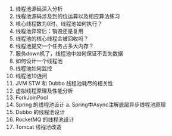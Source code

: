 1. 线程池源码深入分析
2. 线程池源码涉及到的位运算以及相应算法练习
2. 核心线程数为0时，线程池如何执行？
3. 线程池异常后：销毁还是复用
4. 线程池的核心线程会被回收吗？
5. 线程池提交一个任务占多大内存？
6. 服务down机了，线程池中如何保证不丢失数据
7. 如何设计一个线程池
8. 线程池如何监控
9. 线程池10连问
10. JVM STW 和 Dubbo 线程池耗尽的相关性
11. 虚拟线程原理及性能分析
12. ForkJoinPool
13. Spring 的线程池设计
    a. Spring中Async注解底层异步线程池原理
14. Dubbo 的线程池设计
15. RocketMQ 的线程池设计
16. Tomcat 线程池改造